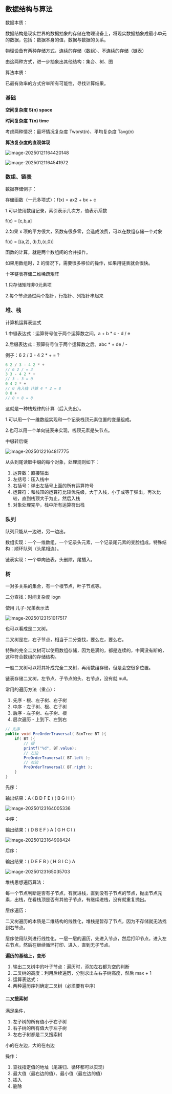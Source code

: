 ## 数据结构与算法

数据本质：

数据结构是现实世界的数据抽象的存储在物理设备上，将现实数据抽象成最小单元的数据，包括：数据本身的值，数据与数据的关系。

物理设备有两种存储方式，连续的存储（数组）、不连续的存储（链表）

由这两种方式，进一步抽象出其他结构：集合、树、图

算法本质：

已最有效率的方式穷举所有可能性，寻找计算结果。

### 基础

**空间复杂度 S(n) space**

**时间复杂度 T(n) time**

考虑两种情况：最坏情况复杂度 Tworst(n)、平均复杂度 Tavg(n)

**算法复杂度的直观体现**

![image-20250121164420148](pic/33-数据结构与算法/image-20250121164420148.png)

![image-20250121164541972](pic/33-数据结构与算法/image-20250121164541972.png)

### 数组、链表

数据存储例子：

存储函数（一元多项式）：f(x) = ax2 + bx + c

1.可以使用数组记录，索引表示几次方，值表示系数

f(x) = [c,b,a]

2.如果 x 项的平方很大，系数有很多零，会造成浪费，可以在数组存储一个对象

f(x) = [(a,2), (b,1),(c,0)]

函数的计算，就是两个数组间的合并操作。

如果用数组时，2 的情况下，需要很多移位的操作，如果用链表就会很快。

十字链表存储二维稀疏矩阵

1.只存储矩阵非0元素项

2.每个节点通过两个指针，行指针、列指针串起来

### 堆、栈

计算机运算表达式

1.中缀表达式：运算符号位于两个运算数之间。a + b * c - d / e

2.后缀表达式：预算符号位于两个运算数之后。abc * + de / -

例子：6 2 / 3 - 4 2 * + = ?

```c
6 2 / 3 - 4 2 * +
// 6 2 / = 3
3 3 - 4 2 * + 
// 3 - 3 = 0
0 4 2 * +
// 0 先入栈 计算 4 * 2 = 8
0 8 +
// 0 + 8 = 8
```

这就是一种栈规律的计算（后入先出）。

1.可以用一个一维数组实现和一个记录栈顶元素位置的变量组成。

2.也可以用一个单向链表来实现，栈顶元素是头节点。

中缀转后缀

![image-20250122164817775](pic/33-数据结构与算法/image-20250122164817775.png)

从头到尾读取中缀的每个对象，处理规则如下：

1. 运算数：直接输出
2. 左括号：压入栈中
3. 右括号：弹出左括号上面的所有运算符号
4. 运算符：和栈顶的运算符比较优先级，大于入栈，小于或等于弹出，再次比较，直到栈顶大于为止，然后入栈
5. 对象处理完毕，栈中所有运算符出栈

### 队列

队列只能从一边进，另一边出。

数组实现：一个一维数组，一个记录头元素，一个记录尾元素的变脸组成。特殊结构：顺环队列（头尾相连）。

链表实现：一个单向链表，头删除，尾插入。

### 树

一对多关系的集合，有一个根节点，叶子节点等。

二分查找：时间复杂度 logn

使用 儿子-兄弟表示法

![image-20250123151017517](pic/33-数据结构与算法/image-20250123151017517.png)

也可以看成是二叉树。

二叉树是左，右子节点，相当于二分查找，要么左，要么右。

特殊的完全二叉树可以使用数组存储，因为是满的，都是连续的，中间没有断的，这种符合数组的存储结构。

一般二叉树可以将其补成完全二叉树，再用数组存储，但是会空很多位置。

链表存储二叉树，左节点、子节点的头、右节点，没有就 null。

常用的遍历方法（重点）：

1. 先序 - 根、左子树、右子树
2. 中序 - 左子树、根、右子树
3. 后序 - 左子树、右子树、根
4. 层次遍历 - 上到下、左到右

```java
// 先序
public void PreOrderTraversal( BinTree BT ){
	if( BT ){
        // 根
        printf("%d", BT.value);
        // 左边
        PreOrderTraversal( BT.left );
        // 右边
        PreOrderTraversal( BT.right );
    }
}
```

先序：

输出结果：A ( B D F E ) ( B G H I )

![image-20250123164005336](pic/33-数据结构与算法/image-20250123164005336.png)



中序：

输出结果：( D B E F ) A ( G H C I )

![image-20250123164908424](pic/33-数据结构与算法/image-20250123164908424.png)

后序：

输出结果：( D E F B ) ( H G I C ) A

![image-20250123165035703](pic/33-数据结构与算法/image-20250123165035703.png)

堆栈思想遍历算法：

每一个节点判断是否有子节点，有就进栈，直到没有子节点的节点，抛出节点元素，出栈，在看栈顶是否有其他子节点，有继续进栈，没有就重复抛出。

层序遍历：

二叉树遍历的本质是二维结构的线性化，堆栈是暂存了节点，因为不存储就无法找到右节点。

层序使用队列进行线性化，一层一层的遍历，先进入节点，然后打印节点，进入左右节点，然后在继续循环打印、进入，直到无子节点。

**遍历的基础上，变形**

1. 输出二叉树中的叶子节点：遍历时，添加左右都为空的判断
2. 二叉树的高度：利用后续遍历，分别求出左右子树高度，然后 max + 1
3. 运算表达式：
4. 两种遍历序列确定二叉树（必须要有中序）

#### 二叉搜索树

满足条件，

1. 左子树的所有值小于右子树
2. 右子树的所有值大于左子树
3. 左右子树都是二叉搜索树

小的在左边，大的在右边

操作：

1. 查找指定值的地址（尾递归、循环都可以实现）
2. 最大值（最右边的值）、最小值（最左边的值）
3. 插入
4. 删除
